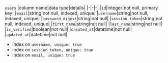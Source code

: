 `users`
|column name|data type|details|
|-|-|-|
|`id`|integer|not null, primary key|
|`email`|string|not null, indexed, unique|
|`username`|string|not null, indexed, unique|
|`password_digest`|string|not null|
|`session_token`|string|not null, indexed, unique|
|`first_name`|string|not null|
|`last_name`|string|not null|
|`is_verified`|boolean|not null|
|`created_at`|datetime|not null|
|`updated_at`|datetime|not null|
* index on `username, unique: true`
* index on `session_token, unique: true`
* index on `email, unique: true`